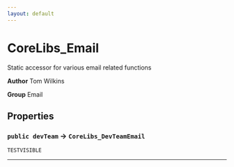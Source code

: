 ```yaml
---
layout: default
---
```

# CoreLibs_Email

Static accessor for various email related functions


**Author** Tom Wilkins


**Group** Email

## Properties

### `public devTeam` → `CoreLibs_DevTeamEmail`

`TESTVISIBLE` 

---
